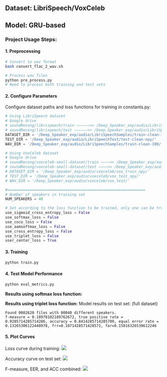 ## Dataset: LibriSpeech/VoxCeleb
## Model: GRU-based

### Project Usage Steps:

#### 1. Preprocessing
```bash
# Convert to wav format
bash convert_flac_2_wav.sh
```

```python
# Process wav files
python pre_process.py
# Need to process both training and test sets
```

#### 2. Configure Parameters
Configure dataset paths and loss functions for training in constants.py:

```python
# Using LibriSpeech dataset
# Google drive
# soundRecong/librispeech/train ——————>> /Deep_Speaker_exp/audio/LibriSpeechSamples/train-clean-100
# soundRecong/librispeech/test ——————>> /Deep_Speaker_exp/audio/LibriSpeechTest/test-clean
DATASET_DIR = '/Deep_Speaker_exp/audio/LibriSpeechSamples/train-clean-100-npy/'
TEST_DIR = '/Deep_Speaker_exp/audio/LibriSpeechTest/test-clean-npy/'
WAV_DIR = '/Deep_Speaker_exp/audio/LibriSpeechSamples/train-clean-100/'

# Using VoxCeleb dataset
# Google drive
# soundRecong/voxceleb-small-dataset/train ————>> /Deep_Speaker_exp/audio/voxceleb/vox_train/
# soundRecong/voxceleb-small-dataset/test ————>> /Deep_Speaker_exp/audio/voxceleb/vox_test/
# DATASET_DIR = '/Deep_Speaker_exp/audio/voxceleb/vox_train_npy/'
# TEST_DIR = '/Deep_Speaker_exp/audio/voxceleb/vox_test_npy/'
# WAV_DIR = '/Deep_Speaker_exp/audio/voxceleb/vox_test/'

#==============================================================
# Number of speakers in training set
NUM_SPEAKERS = 40

# Set according to the loss function to be trained, only one can be true
use_sigmoid_cross_entropy_loss = False
use_softmax_loss = False
use_coco_loss = False
use_aamsoftmax_loss = False
use_cross_entropy_loss = False
use_triplet_loss = False
user_center_loss = True
```

#### 3. Training
```bash
python train.py
```

#### 4. Test Model Performance
```python
python eval_metrics.py
```

**Results using softmax loss function:**

**Results using triplet loss function:**
Model results on test set: (full dataset)
```
Found 0002620 files with 00040 different speakers.
f-measure = 0.18978102189762672, true positive rate = 0.9285714285714286, accuracy = 0.8414285714285709, equal error rate = 0.13265306122448978, frr=0.1071428571428571, far=0.15816326530612246
```

#### 5. Plot Curves
Loss curve during training:
![](figs/loss.png)

Accuracy curve on test set:
![](figs/acc.png)

F-measure, EER, and ACC combined:
![](figs/acc_eer.png)
